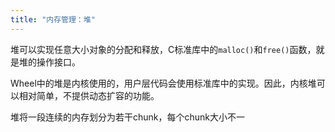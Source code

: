 ```yaml
---
title: "内存管理：堆"
---
```


堆可以实现任意大小对象的分配和释放，C标准库中的`malloc()`和`free()`函数，就是堆的操作接口。

Wheel中的堆是内核使用的，用户层代码会使用标准库中的实现。因此，内核堆可以相对简单，不提供动态扩容的功能。

堆将一段连续的内存划分为若干chunk，每个chunk大小不一